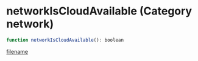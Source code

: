 # networkIsCloudAvailable (Category network)

```js
function networkIsCloudAvailable(): boolean
```

[filename](networkIsCloudAvailable_m.md ':include')